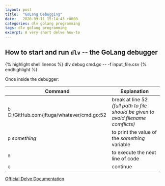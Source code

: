 ```yaml
---
layout: post
title:  "GoLang Debugging"
date:   2020-09-11 15:14:43 +0000
categories: dlv golang programming
tags: dlv golang programming
excerpt: A very short delve how-to
---
```


## How to start and run `dlv` -- the GoLang debugger

{% highlight shell linenos %}
dlv debug cmd.go -- -f input_file.csv
{% endhighlight %}

Once inside the debugger:

Command | Explanation
--------|------------
b C:/GitHub.com/jftuga/whatever/cmd.go:52 | break at line 52 *(full path to file should be given to avoid filename comflicts)*
p *something* | to print the value of the *something* variable
n | to execute the next line of code
c | continue

[Official Delve Documentation](https://github.com/go-delve/delve/blob/master/Documentation/usage/dlv.md)
